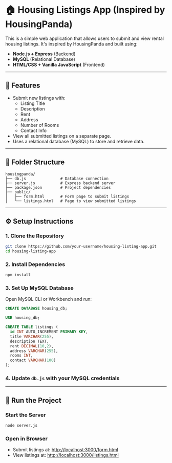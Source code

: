 
# 🏠 Housing Listings App (Inspired by HousingPanda)

This is a simple web application that allows users to submit and view rental housing listings. It's inspired by HousingPanda and built using:

- **Node.js + Express** (Backend)
- **MySQL** (Relational Database)
- **HTML/CSS + Vanilla JavaScript** (Frontend)

---

## 🚀 Features

- Submit new listings with:
  - Listing Title
  - Description
  - Rent
  - Address
  - Number of Rooms
  - Contact Info
- View all submitted listings on a separate page.
- Uses a relational database (MySQL) to store and retrieve data.

---

## 📁 Folder Structure

```
housingpanda/
├── db.js               # Database connection
├── server.js           # Express backend server
├── package.json        # Project dependencies
├── public/
│   ├── form.html       # Form page to submit listings
│   └── listings.html   # Page to view submitted listings
```

---

## ⚙️ Setup Instructions

### 1. Clone the Repository
```bash
git clone https://github.com/your-username/housing-listing-app.git
cd housing-listing-app
```

### 2. Install Dependencies
```bash
npm install
```

### 3. Set Up MySQL Database

Open MySQL CLI or Workbench and run:

```sql
CREATE DATABASE housing_db;

USE housing_db;

CREATE TABLE listings (
  id INT AUTO_INCREMENT PRIMARY KEY,
  title VARCHAR(255),
  description TEXT,
  rent DECIMAL(10,2),
  address VARCHAR(255),
  rooms INT,
  contact VARCHAR(100)
);
```

### 4. Update `db.js` with your MySQL credentials

---

## 🚀 Run the Project

### Start the Server
```bash
node server.js
```

### Open in Browser
- Submit listings at: [http://localhost:3000/form.html](http://localhost:3000/form.html)
- View listings at: [http://localhost:3000/listings.html](http://localhost:3000/listings.html)

